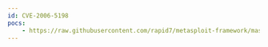 ```yaml
---
id: CVE-2006-5198
pocs:
    - https://raw.githubusercontent.com/rapid7/metasploit-framework/master/modules/exploits/windows/browser/winzip_fileview.rb
---
```

